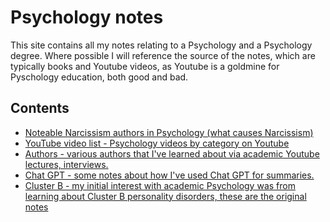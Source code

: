 # Psychology notes

This site contains all my notes relating to a Psychology and a Psychology degree. Where possible I will reference the source of the notes, 
which are typically books and Youtube videos, as Youtube is a goldmine for Pyschology education, both good and bad.

## Contents

- [Noteable Narcissism authors in Psychology (what causes Narcissism)](narcissism-authors.md)
- [YouTube video list - Psychology videos by category on Youtube](youtube-videos.md)
- [Authors - various authors that I've learned about via academic Youtube lectures, interviews.](authors.md)
- [Chat GPT - some notes about how I've used Chat GPT for summaries.](chatgpt-notes.md)
- [Cluster B - my initial interest with academic Psychology was from learning about Cluster B personality disorders, these are the original notes](Cluster-B/)
